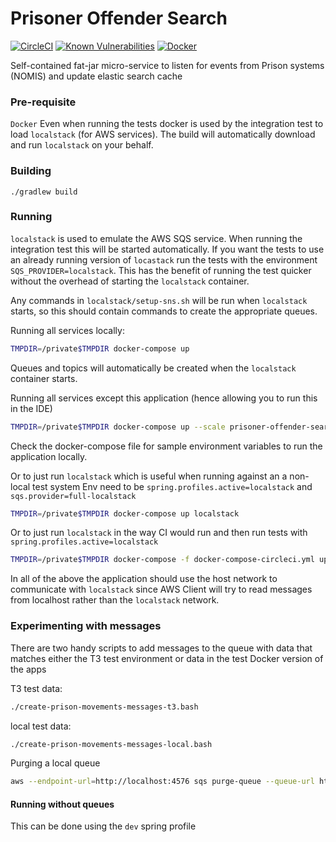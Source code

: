 # Prisoner Offender Search

[![CircleCI](https://circleci.com/gh/ministryofjustice/prisoner-offender-search/tree/master.svg?style=svg)](https://circleci.com/gh/ministryofjustice/prisoner-offender-search)
[![Known Vulnerabilities](https://snyk.io/test/github/ministryofjustice/prisoner-offender-search/badge.svg)](https://snyk.io/test/github/ministryofjustice/prisoner-offender-search)
[![Docker](https://quay.io/repository/hmpps/prisoner-offender-search/status)](https://quay.io/repository/hmpps/prisoner-offender-search/status)


Self-contained fat-jar micro-service to listen for events from Prison systems (NOMIS) and update elastic search cache

### Pre-requisite

`Docker` Even when running the tests docker is used by the integration test to load `localstack` (for AWS services). The build will automatically download and run `localstack` on your behalf.

### Building

```./gradlew build```

### Running

`localstack` is used to emulate the AWS SQS service. When running the integration test this will be started automatically. If you want the tests to use an already running version of `locastack` run the tests with the environment `SQS_PROVIDER=localstack`. This has the benefit of running the test quicker without the overhead of starting the `localstack` container.

Any commands in `localstack/setup-sns.sh` will be run when `localstack` starts, so this should contain commands to create the appropriate queues.

Running all services locally:
```bash
TMPDIR=/private$TMPDIR docker-compose up 
```
Queues and topics will automatically be created when the `localstack` container starts.

Running all services except this application (hence allowing you to run this in the IDE)

```bash
TMPDIR=/private$TMPDIR docker-compose up --scale prisoner-offender-search=0 
```

Check the docker-compose file for sample environment variables to run the application locally.

Or to just run `localstack` which is useful when running against an a non-local test system Env need to be `spring.profiles.active=localstack` and `sqs.provider=full-localstack`

```bash
TMPDIR=/private$TMPDIR docker-compose up localstack 
```

Or to just run `localstack` in the way CI would run and then run tests with `spring.profiles.active=localstack`

```bash
TMPDIR=/private$TMPDIR docker-compose -f docker-compose-circleci.yml up 
```

In all of the above the application should use the host network to communicate with `localstack` since AWS Client will try to read messages from localhost rather than the `localstack` network.
### Experimenting with messages

There are two handy scripts to add messages to the queue with data that matches either the T3 test environment or data in the test Docker version of the apps

T3 test data:
```bash
./create-prison-movements-messages-t3.bash 
```
local test data:
```bash
./create-prison-movements-messages-local.bash 
```

Purging a local queue
```bash
aws --endpoint-url=http://localhost:4576 sqs purge-queue --queue-url http://localhost:4576/queue/prisoner_offender_index_queue
```

#### Running without queues
This can be done using the `dev` spring profile
